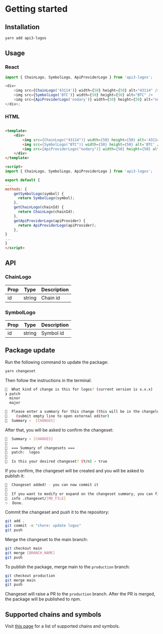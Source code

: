 # Getting started

## Installation

```bash
yarn add api3-logos
```

## Usage

### React

```js
import { ChainLogo, SymbolLogo, ApiProviderLogo } from 'api3-logos';

<div>
    <img src={ChainLogo('43114')} width={50} height={50} alt="43114" />
    <img src={SymbolLogo('BTC')} width={50} height={50} alt="BTC" />
    <img src={ApiProviderLogo('nodary')} width={50} height={50} alt="nodary" />
</div>;
```

### HTML

```html

<template>
    <div>
        <img src={ChainLogo('43114')} width={50} height={50} alt='43114' />
        <img src={SymbolLogo('BTC')} width={50} height={50} alt='BTC' />
        <img src={ApiProviderLogo('nodary')} width={50} height={50} alt='nodary' />
    </div>
</template>

<script>
import { ChainLogo, SymbolLogo, ApiProviderLogo } from 'api3-logos';

export default {
...
methods: {
    getSymbolLogo(symbol) {
      return SymbolLogo(symbol);
    },
    getChainLogo(chainId) {
      return ChainLogo(chainId);
    },
    getApiProviderLogo(apiProvider) {
      return ApiProviderLogo(apiProvider);
    },
}
...
}
</script>
```

## API

### ChainLogo

| Prop | Type   | Description |
| ---- | ------ | ----------- |
| id   | string | Chain id    |

### SymbolLogo

| Prop | Type   | Description |
| ---- | ------ | ----------- |
| id   | string | Symbol id   |


## Package update

Run the following command to update the package:

```bash
yarn changeset
```

Then follow the instructions in the terminal:

```bash
🦋  What kind of change is this for logos? (current version is x.x.x) 
❯ patch
  minor
  major
```

```bash
🦋  Please enter a summary for this change (this will be in the changelogs).
🦋    (submit empty line to open external editor)
🦋  Summary ›  [CHANGES]
```

After that, you will be asked to confirm the changeset:

```bash
🦋  Summary › [CHANGES]
🦋  
🦋  === Summary of changesets ===
🦋  patch:  logos
🦋  
🦋  Is this your desired changeset? (Y/n) › true
```

If you confirm, the changeset will be created and you will be asked to publish it:

```bash
🦋  Changeset added! - you can now commit it
🦋  
🦋  If you want to modify or expand on the changeset summary, you can find it here
🦋  info .changeset/[MD_FILE]
✨  Done.
```

Commit the changeset and push it to the repository:

```bash
git add .
git commit -m "chore: update logos"
git push
```

Merge the changeset to the main branch:

```bash
git checkout main
git merge [BRANCH_NAME]
git push
```

To publish the package, merge main to the `production` branch:
  
```bash
git checkout production
git merge main
git push
```

Changeset will raise a PR to the `production` branch. After the PR is merged, the package will be published to npm.

## Supported chains and symbols

Visit [this page](https://api3dao.github.io/logos/) for a list of supported chains and symbols.

<!-- prettier-ignore-end -->
